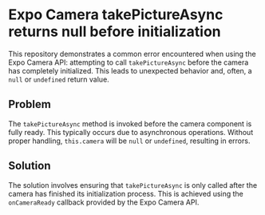 # Expo Camera takePictureAsync returns null before initialization

This repository demonstrates a common error encountered when using the Expo Camera API: attempting to call `takePictureAsync` before the camera has completely initialized. This leads to unexpected behavior and, often, a `null` or `undefined` return value.

## Problem

The `takePictureAsync` method is invoked before the camera component is fully ready.  This typically occurs due to asynchronous operations.  Without proper handling, `this.camera` will be `null` or `undefined`, resulting in errors.

## Solution

The solution involves ensuring that `takePictureAsync` is only called after the camera has finished its initialization process.  This is achieved using the `onCameraReady` callback provided by the Expo Camera API.